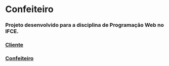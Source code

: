 # Confeiteiro

### Projeto desenvolvido para a disciplina de Programação Web no IFCE.

### [Cliente](http://pweb-guilherme.great-site.net/site-confeiteiro/cliente/index.php)

### [Confeiteiro](http://pweb-guilherme.great-site.net/site-confeiteiro/confeiteiro/index.php)
